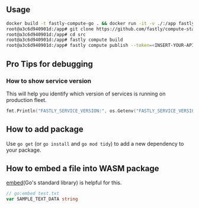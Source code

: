 ## Usage
```bash
docker build -t fastly-compute-go . && docker run -it -v ./:/app fastly-compute-go /bin/bash
root@a3c6d940901d:/app# git clone https://github.com/fastly/compute-starter-kit-go-default.git src
root@a3c6d940901d:/app# cd src
root@a3c6d940901d:/app# fastly compute build
root@a3c6d940901d:/app# fastly compute publish --token=<INSERT-YOUR-APIKEY>
```

## Pro Tips for debugging

### How to show service version
This will help you identify which version of services is running on production fleet.
```go
fmt.Println("FASTLY_SERVICE_VERSION:", os.Getenv("FASTLY_SERVICE_VERSION"))
```

## How to add package
Use `go get` (or `go install` and `go mod tidy`) to add a new dependency to your package.

## How to embed a file into WASM package
[embed](https://pkg.go.dev/embed)(Go's standard library) is helpful for this.
```go
// go:embed test.txt
var SAMPLE_TEXT_DATA string
```